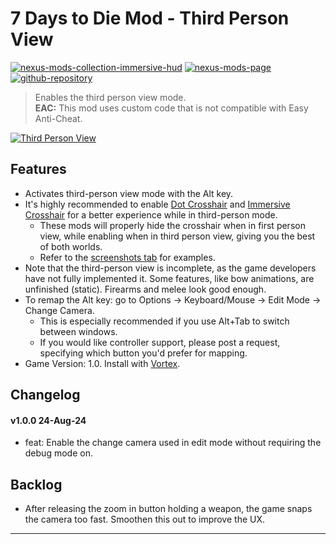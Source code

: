 [//]: # (DO NOT EDIT: This file has been autogenerated, any changes will be overwritten)
# 7 Days to Die Mod - Third Person View
[![nexus-mods-collection-immersive-hud](https://img.shields.io/badge/Nexus%20Mods%20Collection-Immersive%20HUD%20-orange?style=flat-square&logo=spinrilla)](https://next.nexusmods.com/7daystodie/collections/epfqzi) [![nexus-mods-page](https://img.shields.io/badge/Nexus%20Mod-Third%20Person%20View%20-orange?style=flat-square&logo=spinrilla)](https://www.nexusmods.com/7daystodie/mods/5903) [![github-repository](https://img.shields.io/badge/GitHub-Repository-green?style=flat-square&logo=github)](https://github.com/rdok/7daystodie_mod_third_person_view)

> Enables the third person view mode.    
> **EAC:** This mod uses custom code that is not compatible with Easy Anti-Cheat.
 
[![Third Person View](https://raw.githubusercontent.com/rdok/7daystodie_mod_third_person_view/main/documentation/showcase.gif)](https://www.nexusmods.com/7daystodie/mods/5903)

## Features
- Activates third-person view mode with the Alt key.
- It's highly recommended to enable [Dot Crosshair](https://www.nexusmods.com/7daystodie/mods/5640) and [Immersive Crosshair](https://www.nexusmods.com/7daystodie/mods/5601) for a better experience while in third-person mode. 
  - These mods will properly hide the crosshair when in first person view, while enabling when in third person view, giving you the best of both worlds. 
  - Refer to the [screenshots tab](https://staticdelivery.nexusmods.com/mods/1059/images/5903/5903-1724496760-686489418.jpeg) for examples.
- Note that the third-person view is incomplete, as the game developers have not fully implemented it. Some features, like bow animations, are unfinished (static). Firearms and melee look good enough.
- To remap the Alt key: go to Options -> Keyboard/Mouse -> Edit Mode -> Change Camera.
  - This is especially recommended if you use Alt+Tab to switch between windows.
  - If you would like controller support, please post a request, specifying which button you'd prefer for mapping.
- Game Version: 1.0. Install with [Vortex](https://www.nexusmods.com/about/vortex/).

## Changelog
#### v1.0.0 24-Aug-24
- feat: Enable the change camera used in edit mode without requiring the debug mode on.

## Backlog
- After releasing the zoom in button holding a weapon, the game snaps the camera too fast. Smoothen this out to improve the UX.



***

[//]: # (DO NOT EDIT: This file has been autogenerated, any changes will be overwritten)
